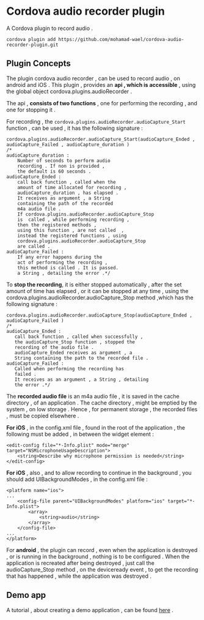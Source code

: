 # Cordova audio recorder plugin

A Cordova plugin to record audio .

```
cordova plugin add https://github.com/mohamad-wael/cordova-audio-recorder-plugin.git
```

## Plugin Concepts

The plugin cordova audio recorder  , can be used to record audio , on android and iOS . This plugin , provides an **api , which is accessible** , using the global object cordova.plugins.audioRecorder .

The api , **consists of two functions** , one for performing the recording , and one for stopping it .

For recording , the `cordova.plugins.audioRecorder.audioCapture_Start` function , can be used , it has the following signature :

```
cordova.plugins.audioRecorder.audioCapture_Start(audioCapture_Ended , audioCapture_Failed , audioCapture_duration )
/*
audioCapture_duration : 
    Number of seconds to perform audio
    recording . If non is provided , 
    the default is 60 seconds . 
audioCapture_Ended : 
    call back function , called when the
    amount of time allocated for recording , 
    audioCapture_duration , has elapsed . 
    It receives as argument , a String 
    containing the path of the recorded 
    m4a audio file .
    If cordova.plugins.audioRecorder.audioCapture_Stop 
    is  called , while performing recording , 
    then the registered methods ,
    using this function , are not called  , 
    instead the registered functions , using 
    cordova.plugins.audioRecorder.audioCapture_Stop
    are called .    
audioCapture_Failed : 
    If any error happens during the 
    act of performing the recording , 
    this method is called . It is passed.   
    a String , detailing the error .*/
```

To **stop the recording**, it is either stopped automatically , after the set amount of time has elapsed , or it can be stopped at any time , using the cordova.plugins.audioRecorder.audioCapture_Stop method ,which has the following signature :
```
cordova.plugins.audioRecorder.audioCapture_Stop(audioCapture_Ended , audioCapture_Failed )
/*
audioCapture_Ended : 
   call back function , called when successfully , 
   the audioCapture_Stop function , stopped the
   recording of the audio file . 
   audioCapture_Ended receives as argument , a 
   String containing the path to the recorded file . 
audioCapture_Failed : 
   Called when performing the recording has 
   failed . 
   It receives as an argument , a String , detailing 
   the error .*/
```

The **recorded audio file** is an m4a audio file , it is saved in the cache directory , of an application . The cache directory , might be emptied by the system , on low storage . Hence , for permanent storage , the recorded files , must be copied elsewhere .

**For iOS** , in the config.xml file , found in the root of the application , the following must be added , in between the widget element :
```
<edit-config file="*-Info.plist" mode="merge" target="NSMicrophoneUsageDescription">
    <string>Describe why microphone permission is needed</string>
</edit-config>
```
**For iOS** , also , and to allow recording to continue in the background , you should add UIBackgroundModes , in the config.xml file :
```
<platform name="ios">
...
    <config-file parent="UIBackgroundModes" platform="ios" target="*-Info.plist">
        <array>
            <string>audio</string>
        </array>
    </config-file>
...
</platform>
```

For **android** , the plugin can record , even when the application is destroyed , or is running in the background , nothing is to be configured . When the application is recreated after being destroyed , just call the audioCapture_Stop method , on the deviceready event , to get the recording that has happened , while the application was destroyed .

## Demo app

A tutorial , about creating a demo application , can be found [here](https://twiserandom.com/cordova/cordova-audio-recorder-plugin-tutorial/#Plugin_demo) .

